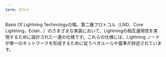 ```yaml
---
term: ボルト
---
```

Basis Of Lightning Technologyの略。第二層プロトコル（LND、Core Lightning、Eclair...）のさまざまな実装において、Lightningの相互運用性を実現するために設計された一連の仕様です。これらの仕様には、Lightning ノードが単一のネットワークを形成するために従うべきルールや基準が詳述されています。